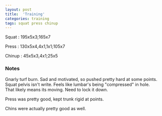 ```yaml
---
layout: post
title:  'Training'
categories: training
tags: squat press chinup
---
```


Squat       :   195x5x3;165x7

Press       :   130x5x4,4x1,1x1;105x7

Chinup      :   45x5x3,4x1;25x5

### Notes

Gnarly turf burn. Sad and motivated, so pushed pretty hard at some points. Squat pelvis
isn't write. Feels like lumbar's being "compressed" in hole. That likely means its
moving. Need to lock it down.

Press was pretty good, kept trunk rigid at points.

Chins were actually pretty good as well.
